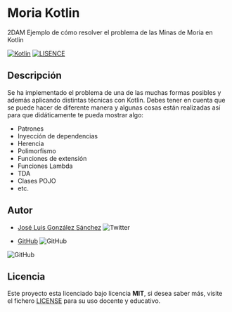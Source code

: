 # Moria Kotlin

2DAM Ejemplo de cómo resolver el problema de las Minas de Moria en Kotlin

[![Kotlin](https://img.shields.io/badge/Code-Kotlin-blue)](https://kotlinlang.org/)
[![LISENCE](https://img.shields.io/badge/Lisence-MIT-red)]()

## Descripción
Se ha implementado el problema de una de las muchas formas posibles y además aplicando distintas técnicas con Kotlin.
Debes tener en cuenta que se puede hacer de diferente manera y algunas cosas están realizadas así para que didáticamente te pueda mostrar algo:
* Patrones
* Inyección de dependencias
* Herencia
* Polimorfismo
* Funciones de extensión
* Funciones Lambda
* TDA
* Clases POJO
* etc.
## Autor

- [José Luis González Sánchez](https://twitter.com/joseluisgonsan) ![Twitter](https://img.shields.io/twitter/follow/joseluisgonsan?style=social)

- [GitHub](https://github.com/joseluisgs) ![GitHub](https://img.shields.io/github/followers/joseluisgs?style=social)

![GitHub](https://img.shields.io/github/last-commit/joseluisgs/kotlin-basico2020)

## Licencia

Este proyecto esta licenciado bajo licencia **MIT**, si desea saber más, visite el fichero [LICENSE](https://github.com/joseluisgs/MoriaKotlin2020/blob/master/LISENCE) para su uso docente y educativo.
